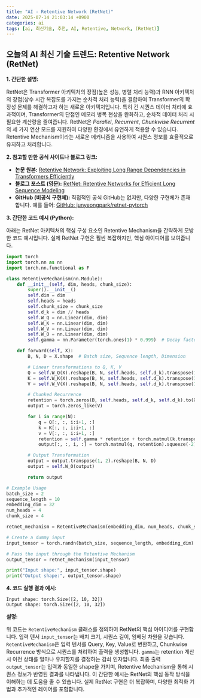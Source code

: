 ```yaml
---
title: "AI - Retentive Network (RetNet)"
date: 2025-07-14 21:03:14 +0900
categories: ai
tags: [ai, 최신기술, 추천, AI, Retentive, Network, (RetNet)]
---
```


## 오늘의 AI 최신 기술 트렌드: **Retentive Network (RetNet)**

**1. 간단한 설명:**

RetNet은 Transformer 아키텍처의 장점(높은 성능, 병렬 처리 능력)과 RNN 아키텍처의 장점(상수 시간 복잡도를 가지는 순차적 처리 능력)을 결합하여 Transformer의 확장성 문제를 해결하고자 하는 새로운 아키텍처입니다. 특히 긴 시퀀스 데이터 처리에 효과적이며, Transformer의 단점인 메모리 병목 현상을 완화하고, 순차적 데이터 처리 시 필요한 계산량을 줄여줍니다. RetNet은 *Parallel*, *Recurrent*, *Chunkwise Recurrent*의 세 가지 연산 모드를 지원하여 다양한 환경에서 유연하게 적용할 수 있습니다. Retentive Mechanism이라는 새로운 메커니즘을 사용하여 시퀀스 정보를 효율적으로 유지하고 처리합니다.

**2. 참고할 만한 공식 사이트나 블로그 링크:**

*   **논문 원본:** [Retentive Network: Exploiting Long Range Dependencies in Transformers Efficiently](https://arxiv.org/abs/2312.00248)
*   **블로그 포스트 (영문):** [RetNet: Retentive Networks for Efficient Long Sequence Modeling](https://medium.com/@dov.arad/retnet-retentive-networks-for-efficient-long-sequence-modeling-af53e163509b)
*   **GitHub (비공식 구현체):** 직접적인 공식 GitHub는 없지만, 다양한 구현체가 존재합니다. 예를 들어: [GitHub: junyeongpark/retnet-pytorch](https://github.com/junyeongpark/retnet-pytorch)

**3. 간단한 코드 예시 (Python):**

아래는 RetNet 아키텍처의 핵심 구성 요소인 Retentive Mechanism을 간략하게 모방한 코드 예시입니다. 실제 RetNet 구현은 훨씬 복잡하지만, 핵심 아이디어를 보여줍니다.

```python
import torch
import torch.nn as nn
import torch.nn.functional as F

class RetentiveMechanism(nn.Module):
    def __init__(self, dim, heads, chunk_size):
        super().__init__()
        self.dim = dim
        self.heads = heads
        self.chunk_size = chunk_size
        self.d_k = dim // heads
        self.W_Q = nn.Linear(dim, dim)
        self.W_K = nn.Linear(dim, dim)
        self.W_V = nn.Linear(dim, dim)
        self.W_O = nn.Linear(dim, dim)
        self.gamma = nn.Parameter(torch.ones(1) * 0.999)  # Decay factor

    def forward(self, X):
        B, N, D = X.shape  # Batch size, Sequence length, Dimension

        # Linear transformations to Q, K, V
        Q = self.W_Q(X).reshape(B, N, self.heads, self.d_k).transpose(1, 2)
        K = self.W_K(X).reshape(B, N, self.heads, self.d_k).transpose(1, 2)
        V = self.W_V(X).reshape(B, N, self.heads, self.d_k).transpose(1, 2)

        # Chunked Recurrence
        retention = torch.zeros(B, self.heads, self.d_k, self.d_k).to(X.device)
        output = torch.zeros_like(V)

        for i in range(N):
            q = Q[:, :, i:i+1, :]
            k = K[:, :, i:i+1, :]
            v = V[:, :, i:i+1, :]
            retention = self.gamma * retention + torch.matmul(k.transpose(-2, -1), v)
            output[:, :, i, :] = torch.matmul(q, retention).squeeze(-2)

        # Output Transformation
        output = output.transpose(1, 2).reshape(B, N, D)
        output = self.W_O(output)

        return output

# Example Usage
batch_size = 2
sequence_length = 10
embedding_dim = 32
num_heads = 4
chunk_size = 4

retnet_mechanism = RetentiveMechanism(embedding_dim, num_heads, chunk_size)

# Create a dummy input
input_tensor = torch.randn(batch_size, sequence_length, embedding_dim)

# Pass the input through the Retentive Mechanism
output_tensor = retnet_mechanism(input_tensor)

print("Input shape:", input_tensor.shape)
print("Output shape:", output_tensor.shape)
```

**4. 코드 실행 결과 예시:**

```
Input shape: torch.Size([2, 10, 32])
Output shape: torch.Size([2, 10, 32])
```

**설명:**

위 코드는 `RetentiveMechanism` 클래스를 정의하여 RetNet의 핵심 아이디어를 구현합니다.  입력 텐서 `input_tensor`는 배치 크기, 시퀀스 길이, 임베딩 차원을 갖습니다.  `RetentiveMechanism`은 입력 텐서를 Query, Key, Value로 변환하고, Chunkwise Recurrence 방식으로 시퀀스를 처리하여 출력을 생성합니다.  `gamma`는 retention 계산 시 이전 상태를 얼마나 유지할지를 결정하는 감쇠 인자입니다. 최종 출력 `output_tensor`는 입력과 동일한 shape을 가지며, Retentive Mechanism을 통해 시퀀스 정보가 반영된 결과를 나타냅니다. 이 간단한 예시는 RetNet의 핵심 동작 방식을 이해하는 데 도움을 줄 수 있습니다. 실제 RetNet 구현은 더 복잡하며, 다양한 최적화 기법과 추가적인 레이어를 포함합니다.

